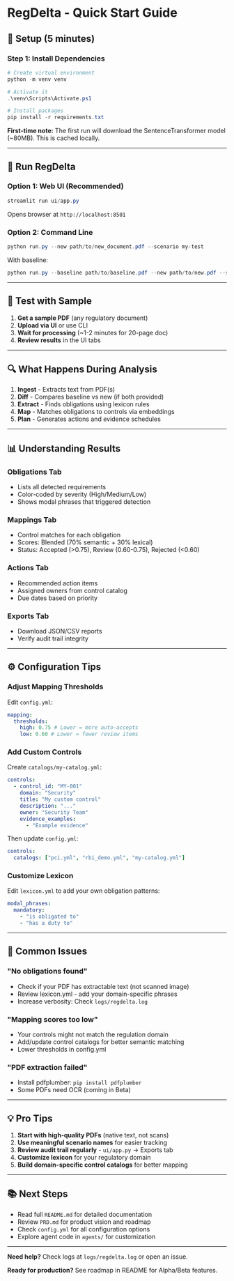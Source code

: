 # RegDelta - Quick Start Guide

## 🚀 Setup (5 minutes)

### Step 1: Install Dependencies

```powershell
# Create virtual environment
python -m venv venv

# Activate it
.\venv\Scripts\Activate.ps1

# Install packages
pip install -r requirements.txt
```

**First-time note:** The first run will download the SentenceTransformer model (~80MB). This is cached locally.

---

## 🎯 Run RegDelta

### Option 1: Web UI (Recommended)

```powershell
streamlit run ui/app.py
```

Opens browser at `http://localhost:8501`

### Option 2: Command Line

```powershell
python run.py --new path/to/new_document.pdf --scenario my-test
```

With baseline:

```powershell
python run.py --baseline path/to/baseline.pdf --new path/to/new.pdf --scenario comparison-test
```

---

## 📝 Test with Sample

1. **Get a sample PDF** (any regulatory document)
2. **Upload via UI** or use CLI
3. **Wait for processing** (~1-2 minutes for 20-page doc)
4. **Review results** in the UI tabs

---

## 🔍 What Happens During Analysis

1. **Ingest** - Extracts text from PDF(s)
2. **Diff** - Compares baseline vs new (if both provided)
3. **Extract** - Finds obligations using lexicon rules
4. **Map** - Matches obligations to controls via embeddings
5. **Plan** - Generates actions and evidence schedules

---

## 📊 Understanding Results

### Obligations Tab

- Lists all detected requirements
- Color-coded by severity (High/Medium/Low)
- Shows modal phrases that triggered detection

### Mappings Tab

- Control matches for each obligation
- Scores: Blended (70% semantic + 30% lexical)
- Status: Accepted (>0.75), Review (0.60-0.75), Rejected (<0.60)

### Actions Tab

- Recommended action items
- Assigned owners from control catalog
- Due dates based on priority

### Exports Tab

- Download JSON/CSV reports
- Verify audit trail integrity

---

## ⚙️ Configuration Tips

### Adjust Mapping Thresholds

Edit `config.yml`:

```yaml
mapping:
  thresholds:
    high: 0.75 # Lower = more auto-accepts
    low: 0.60 # Lower = fewer review items
```

### Add Custom Controls

Create `catalogs/my-catalog.yml`:

```yaml
controls:
  - control_id: "MY-001"
    domain: "Security"
    title: "My custom control"
    description: "..."
    owner: "Security Team"
    evidence_examples:
      - "Example evidence"
```

Then update `config.yml`:

```yaml
controls:
  catalogs: ["pci.yml", "rbi_demo.yml", "my-catalog.yml"]
```

### Customize Lexicon

Edit `lexicon.yml` to add your own obligation patterns:

```yaml
modal_phrases:
  mandatory:
    - "is obligated to"
    - "has a duty to"
```

---

## 🐛 Common Issues

### "No obligations found"

- Check if your PDF has extractable text (not scanned image)
- Review lexicon.yml - add your domain-specific phrases
- Increase verbosity: Check `logs/regdelta.log`

### "Mapping scores too low"

- Your controls might not match the regulation domain
- Add/update control catalogs for better semantic matching
- Lower thresholds in config.yml

### "PDF extraction failed"

- Install pdfplumber: `pip install pdfplumber`
- Some PDFs need OCR (coming in Beta)

---

## 💡 Pro Tips

1. **Start with high-quality PDFs** (native text, not scans)
2. **Use meaningful scenario names** for easier tracking
3. **Review audit trail regularly** - `ui/app.py` → Exports tab
4. **Customize lexicon** for your regulatory domain
5. **Build domain-specific control catalogs** for better mapping

---

## 📚 Next Steps

- Read full `README.md` for detailed documentation
- Review `PRD.md` for product vision and roadmap
- Check `config.yml` for all configuration options
- Explore agent code in `agents/` for customization

---

**Need help?** Check logs at `logs/regdelta.log` or open an issue.

**Ready for production?** See roadmap in README for Alpha/Beta features.
